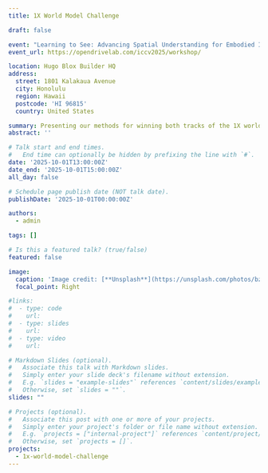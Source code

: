 ```yaml
---
title: 1X World Model Challenge

draft: false

event: "Learning to See: Advancing Spatial Understanding for Embodied Intelligence"
event_url: https://opendrivelab.com/iccv2025/workshop/

location: Hugo Blox Builder HQ
address:
  street: 1801 Kalakaua Avenue
  city: Honolulu
  region: Hawaii
  postcode: 'HI 96815'
  country: United States

summary: Presenting our methods for winning both tracks of the 1X world model challenge.
abstract: ''

# Talk start and end times.
#   End time can optionally be hidden by prefixing the line with `#`.
date: '2025-10-01T13:00:00Z'
date_end: '2025-10-01T15:00:00Z'
all_day: false

# Schedule page publish date (NOT talk date).
publishDate: '2025-10-01T00:00:00Z'

authors:
  - admin

tags: []

# Is this a featured talk? (true/false)
featured: false

image:
  caption: 'Image credit: [**Unsplash**](https://unsplash.com/photos/bzdhc5b3Bxs)'
  focal_point: Right

#links:
#  - type: code
#    url: 
#  - type: slides
#    url: 
#  - type: video
#    url: 

# Markdown Slides (optional).
#   Associate this talk with Markdown slides.
#   Simply enter your slide deck's filename without extension.
#   E.g. `slides = "example-slides"` references `content/slides/example-slides.md`.
#   Otherwise, set `slides = ""`.
slides: ""

# Projects (optional).
#   Associate this post with one or more of your projects.
#   Simply enter your project's folder or file name without extension.
#   E.g. `projects = ["internal-project"]` references `content/project/deep-learning/index.md`.
#   Otherwise, set `projects = []`.
projects:
  - 1x-world-model-challenge
---
```


